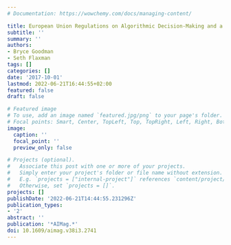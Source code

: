 ```yaml
---
# Documentation: https://wowchemy.com/docs/managing-content/

title: European Union Regulations on Algorithmic Decision-Making and a “Right to Explanation”
subtitle: ''
summary: ''
authors:
- Bryce Goodman
- Seth Flaxman
tags: []
categories: []
date: '2017-10-01'
lastmod: 2022-06-21T16:44:55+02:00
featured: false
draft: false

# Featured image
# To use, add an image named `featured.jpg/png` to your page's folder.
# Focal points: Smart, Center, TopLeft, Top, TopRight, Left, Right, BottomLeft, Bottom, BottomRight.
image:
  caption: ''
  focal_point: ''
  preview_only: false

# Projects (optional).
#   Associate this post with one or more of your projects.
#   Simply enter your project's folder or file name without extension.
#   E.g. `projects = ["internal-project"]` references `content/project/deep-learning/index.md`.
#   Otherwise, set `projects = []`.
projects: []
publishDate: '2022-06-21T14:44:55.231296Z'
publication_types:
- '2'
abstract: ''
publication: '*AIMag.*'
doi: 10.1609/aimag.v38i3.2741
---
```

